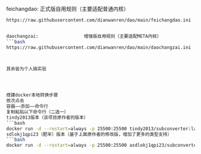 feichangdao:                 正式版自用规则（主要适配普通内核）
```bash
https://raw.githubusercontent.com/dianwanren/dao/main/feichangdao.ini


daochangzai:                 增强版自用规则（主要适配META内核）
```bash
https://raw.githubusercontent.com/dianwanren/dao/main/daochangzai.ini



其余皆为个人搞实验




搭建docker本地转换步骤
依次点击 
容器——添加——命令行
复制粘贴以下命令行（二选一）
tindy2013版本（该项目原作者的版本）
```bash
docker run -d --restart=always -p 25500:25500 tindy2013/subconverter:latest
sdlokj1qpi23（肥羊）版本（基于上面原作者的修改版，增加了更多的类型支持）
```bash
docker run -d --restart=always -p 25500:25500 asdlokj1qpi23/subconverter:latest

